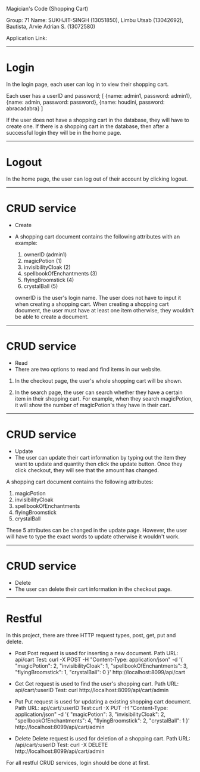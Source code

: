 Magician's Code (Shopping Cart)

Group: 71
Name:
SUKHJIT-SINGH (13051850),
Limbu Utsab (13042692),
Bautista, Arvie Adrian S. (13072580)

Application Link:


*********************************************
# Login
In the login page, each user can log in to view their shopping cart.

Each user has a userID and password;
[
	{name: admin1, password: admin1},
	{name: admin, password: password},
	{name: houdini, password: abracadabra}
]

If the user does not have a shopping cart in the database, they will have to create one. If there is a shopping cart in the database, then after a successful login they will be in the home page.

*********************************************
# Logout
In the home page, the user can log out of their account by clicking logout.

*********************************************
# CRUD service
- Create
- A shopping cart document contains the following attributes with an example:
  1) ownerID (admin1)
  2) magicPotion (1)
  3) invisibilityCloak (2)
  4) spellbookOfEnchantments (3)
  5) flyingBroomstick (4)
  6) crystalBall (5)

  ownerID is the user's login name. The user does not have to input it when creating a shopping cart.
  When creating a shopping cart document, the user must have at least one item otherwise, they wouldn't be able to create a document.
********************************************
# CRUD service
- Read
- There are two options to read and find items in our website.

1) In the checkout page, the user's whole shopping cart will be shown.

2) In the search page, the user can search whether they have a certain item in their shopping cart. For example, when they search magicPotion, it will show the number of magicPotion's they have in their cart.
********************************************
# CRUD service
- Update
- The user can update their cart information by typing out the item they want to update and quantity then click the update button. Once they click checkout, they will see that the amount has changed.

A shopping cart document contains the following attributes:
  1) magicPotion
  2) invisibilityCloak
  3) spellbookOfEnchantments
  4) flyingBroomstick
  5) crystalBall

These 5 attributes can be changed in the update page. However, the user will have to type the exact words to update otherwise it wouldn't work.
********************************************
# CRUD service
- Delete
- The user can delete their cart information in the checkout page.

*********************************************
# Restful
In this project, there are three HTTP request types, post, get, put and delete.
- Post 
	Post request is used for inserting a new document.
	Path URL: api/cart
	Test: curl -X POST -H "Content-Type: application/json" -d '{
	"magicPotion": 2,
	"invisibilityCloak": 1,
	"spellbookOfEnchantments": 3,
  	"flyingBroomstick": 1,
   	"crystalBall": 0
	}' http://localhost:8099/api/cart


- Get
	Get request is used to find the user's shopping cart.
	Path URL: api/cart/:userID
	Test: curl http://localhost:8099/api/cart/admin

- Put
	Put request is used for updating a existing shopping cart document.
	Path URL: api/cart/:userID
	Test:curl -X PUT -H "Content-Type: application/json" -d '{
    	"magicPotion": 3,
    	"invisibilityCloak": 2,
    	"spellbookOfEnchantments": 4,
    	"flyingBroomstick": 2,
   	"crystalBall": 1
	}' http://localhost:8099/api/cart/admin


- Delete
	Delete request is used for deletion of a shopping cart.
	Path URL: /api/cart/:userID
	Test: curl -X DELETE http://localhost:8099/api/cart/admin


For all restful CRUD services, login should be done at first.
